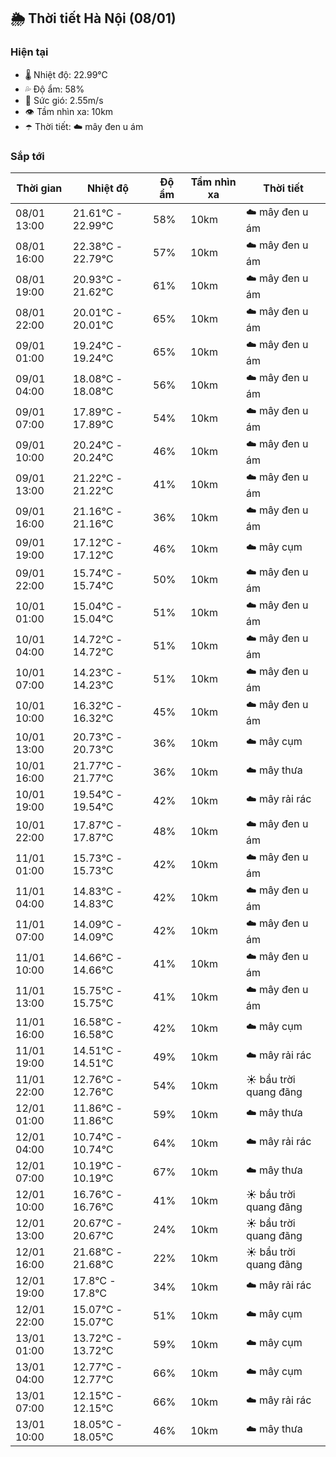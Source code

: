## 🌦️ Thời tiết Hà Nội (08/01)

### Hiện tại

- 🌡️ Nhiệt độ: 22.99℃
- 💦 Độ ẩm: 58%
- 💨 Sức gió: 2.55m/s
- 👁️ Tầm nhìn xa: 10km
- ☂️ Thời tiết: ☁️ mây đen u ám

### Sắp tới

| Thời gian | Nhiệt độ | Độ ẩm | Tầm nhìn xa | Thời tiết |
| --- | --- | --- | --- | --- |
| 08/01 13:00 | 21.61℃ - 22.99℃ | 58% | 10km | ☁️ mây đen u ám |
| 08/01 16:00 | 22.38℃ - 22.79℃ | 57% | 10km | ☁️ mây đen u ám |
| 08/01 19:00 | 20.93℃ - 21.62℃ | 61% | 10km | ☁️ mây đen u ám |
| 08/01 22:00 | 20.01℃ - 20.01℃ | 65% | 10km | ☁️ mây đen u ám |
| 09/01 01:00 | 19.24℃ - 19.24℃ | 65% | 10km | ☁️ mây đen u ám |
| 09/01 04:00 | 18.08℃ - 18.08℃ | 56% | 10km | ☁️ mây đen u ám |
| 09/01 07:00 | 17.89℃ - 17.89℃ | 54% | 10km | ☁️ mây đen u ám |
| 09/01 10:00 | 20.24℃ - 20.24℃ | 46% | 10km | ☁️ mây đen u ám |
| 09/01 13:00 | 21.22℃ - 21.22℃ | 41% | 10km | ☁️ mây đen u ám |
| 09/01 16:00 | 21.16℃ - 21.16℃ | 36% | 10km | ☁️ mây đen u ám |
| 09/01 19:00 | 17.12℃ - 17.12℃ | 46% | 10km | ☁️ mây cụm |
| 09/01 22:00 | 15.74℃ - 15.74℃ | 50% | 10km | ☁️ mây đen u ám |
| 10/01 01:00 | 15.04℃ - 15.04℃ | 51% | 10km | ☁️ mây đen u ám |
| 10/01 04:00 | 14.72℃ - 14.72℃ | 51% | 10km | ☁️ mây đen u ám |
| 10/01 07:00 | 14.23℃ - 14.23℃ | 51% | 10km | ☁️ mây đen u ám |
| 10/01 10:00 | 16.32℃ - 16.32℃ | 45% | 10km | ☁️ mây đen u ám |
| 10/01 13:00 | 20.73℃ - 20.73℃ | 36% | 10km | ☁️ mây cụm |
| 10/01 16:00 | 21.77℃ - 21.77℃ | 36% | 10km | ☁️ mây thưa |
| 10/01 19:00 | 19.54℃ - 19.54℃ | 42% | 10km | ☁️ mây rải rác |
| 10/01 22:00 | 17.87℃ - 17.87℃ | 48% | 10km | ☁️ mây đen u ám |
| 11/01 01:00 | 15.73℃ - 15.73℃ | 42% | 10km | ☁️ mây đen u ám |
| 11/01 04:00 | 14.83℃ - 14.83℃ | 42% | 10km | ☁️ mây đen u ám |
| 11/01 07:00 | 14.09℃ - 14.09℃ | 42% | 10km | ☁️ mây đen u ám |
| 11/01 10:00 | 14.66℃ - 14.66℃ | 41% | 10km | ☁️ mây đen u ám |
| 11/01 13:00 | 15.75℃ - 15.75℃ | 41% | 10km | ☁️ mây đen u ám |
| 11/01 16:00 | 16.58℃ - 16.58℃ | 42% | 10km | ☁️ mây cụm |
| 11/01 19:00 | 14.51℃ - 14.51℃ | 49% | 10km | ☁️ mây rải rác |
| 11/01 22:00 | 12.76℃ - 12.76℃ | 54% | 10km | ☀️ bầu trời quang đãng |
| 12/01 01:00 | 11.86℃ - 11.86℃ | 59% | 10km | ☁️ mây thưa |
| 12/01 04:00 | 10.74℃ - 10.74℃ | 64% | 10km | ☁️ mây rải rác |
| 12/01 07:00 | 10.19℃ - 10.19℃ | 67% | 10km | ☁️ mây thưa |
| 12/01 10:00 | 16.76℃ - 16.76℃ | 41% | 10km | ☀️ bầu trời quang đãng |
| 12/01 13:00 | 20.67℃ - 20.67℃ | 24% | 10km | ☀️ bầu trời quang đãng |
| 12/01 16:00 | 21.68℃ - 21.68℃ | 22% | 10km | ☀️ bầu trời quang đãng |
| 12/01 19:00 | 17.8℃ - 17.8℃ | 34% | 10km | ☁️ mây rải rác |
| 12/01 22:00 | 15.07℃ - 15.07℃ | 51% | 10km | ☁️ mây cụm |
| 13/01 01:00 | 13.72℃ - 13.72℃ | 59% | 10km | ☁️ mây cụm |
| 13/01 04:00 | 12.77℃ - 12.77℃ | 66% | 10km | ☁️ mây cụm |
| 13/01 07:00 | 12.15℃ - 12.15℃ | 66% | 10km | ☁️ mây rải rác |
| 13/01 10:00 | 18.05℃ - 18.05℃ | 46% | 10km | ☁️ mây thưa |
